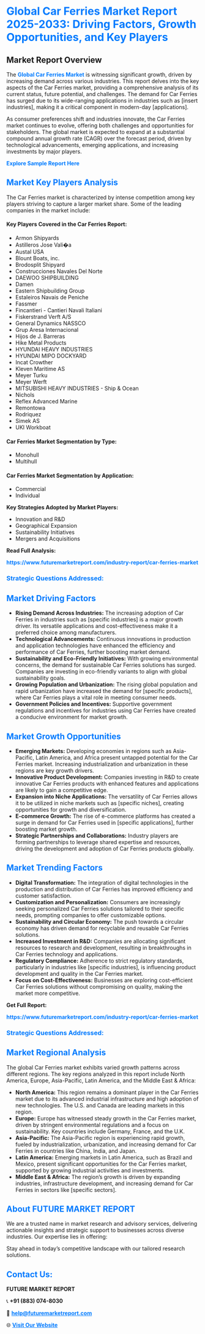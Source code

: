 <h1 style="color: #007BFF;">Global Car Ferries Market Report 2025-2033: Driving Factors, Growth Opportunities, and Key Players</h1>

<section id="overview">
<h2>Market Report Overview</h2>
<p>The <a href="https://www.futuremarketreport.com/industry-report/car-ferries-market" style="color: #007BFF; text-decoration: none;"><strong>Global Car Ferries Market</strong></a> is witnessing significant growth, driven by increasing demand across various industries. This report delves into the key aspects of the Car Ferries market, providing a comprehensive analysis of its current status, future potential, and challenges. The demand for Car Ferries has surged due to its wide-ranging applications in industries such as [insert industries], making it a critical component in modern-day [applications].</p>
<p>As consumer preferences shift and industries innovate, the Car Ferries market continues to evolve, offering both challenges and opportunities for stakeholders. The global market is expected to expand at a substantial compound annual growth rate (CAGR) over the forecast period, driven by technological advancements, emerging applications, and increasing investments by major players.</p>
</section>

<section id="overview">
<p><a href="https://www.futuremarketreport.com/request-sample/reportId=46037" style="color: #007BFF; text-decoration: none;"><strong>Explore Sample Report Here</strong></a></p>
</section>

<section id="key-players">
<h2 style="color: #007BFF;">Market Key Players Analysis</h2>
<p>The Car Ferries market is characterized by intense competition among key players striving to capture a larger market share. Some of the leading companies in the market include:</p>
<h4>Key Players Covered in the Car Ferries Report:</h4>
<ul><li>Armon Shipyards</li><li>Astilleros Jose Vali�a</li><li>Austal USA</li><li>Blount Boats, inc.</li><li>Brodosplit Shipyard</li><li>Construcciones Navales Del Norte</li><li>DAEWOO SHIPBUILDING</li><li>Damen</li><li>Eastern Shipbuilding Group</li><li>Estaleiros Navais de Peniche</li><li>Fassmer</li><li>Fincantieri - Cantieri Navali Italiani</li><li>Fiskerstrand Verft A/S</li><li>General Dynamics NASSCO</li><li>Grup Aresa Internacional</li><li>Hijos de J. Barreras</li><li>Hike Metal Products</li><li>HYUNDAI HEAVY INDUSTRIES</li><li>HYUNDAI MIPO DOCKYARD</li><li>Incat Crowther</li><li>Kleven Maritime AS</li><li>Meyer Turku</li><li>Meyer Werft</li><li>MITSUBISHI HEAVY INDUSTRIES - Ship &amp; Ocean</li><li>Nichols</li><li>Reflex Advanced Marine</li><li>Remontowa</li><li>Rodriquez</li><li>Simek AS</li><li>UKI Workboat</li></ul>
<h4>Car Ferries Market Segmentation by Type:</h4>
<ul><li>Monohull</li><li>Multihull</li></ul>

<h4>Car Ferries Market Segmentation by Application:</h4>
<ul><li>Commercial</li><li>Individual</li></ul>
<p><strong>Key Strategies Adopted by Market Players:</strong></p>
<ul>
<li>Innovation and R&D</li>
<li>Geographical Expansion</li>
<li>Sustainability Initiatives</li>
<li>Mergers and Acquisitions</li>
</ul>
</section>

<section>
<p><strong>Read Full Analysis: </strong></p><a href="https://www.futuremarketreport.com/industry-report/car-ferries-market" style="color: #007BFF; text-decoration: none;"><strong>https://www.futuremarketreport.com/industry-report/car-ferries-market</strong></a>
<h3 style="color: #007BFF;">Strategic Questions Addressed:</h3>
</section>

<section id="driving-factors">
<h2 style="color: #007BFF;">Market Driving Factors</h2>
<ul>
<li><strong>Rising Demand Across Industries:</strong> The increasing adoption of Car Ferries in industries such as [specific industries] is a major growth driver. Its versatile applications and cost-effectiveness make it a preferred choice among manufacturers.</li>
<li><strong>Technological Advancements:</strong> Continuous innovations in production and application technologies have enhanced the efficiency and performance of Car Ferries, further boosting market demand.</li>
<li><strong>Sustainability and Eco-Friendly Initiatives:</strong> With growing environmental concerns, the demand for sustainable Car Ferries solutions has surged. Companies are investing in eco-friendly variants to align with global sustainability goals.</li>
<li><strong>Growing Population and Urbanization:</strong> The rising global population and rapid urbanization have increased the demand for [specific products], where Car Ferries plays a vital role in meeting consumer needs.</li>
<li><strong>Government Policies and Incentives:</strong> Supportive government regulations and incentives for industries using Car Ferries have created a conducive environment for market growth.</li>
</ul>
</section>

<section id="growth-opportunities">
<h2 style="color: #007BFF;">Market Growth Opportunities</h2>
<ul>
<li><strong>Emerging Markets:</strong> Developing economies in regions such as Asia-Pacific, Latin America, and Africa present untapped potential for the Car Ferries market. Increasing industrialization and urbanization in these regions are key growth drivers.</li>
<li><strong>Innovative Product Development:</strong> Companies investing in R&D to create innovative Car Ferries products with enhanced features and applications are likely to gain a competitive edge.</li>
<li><strong>Expansion into Niche Applications:</strong> The versatility of Car Ferries allows it to be utilized in niche markets such as [specific niches], creating opportunities for growth and diversification.</li>
<li><strong>E-commerce Growth:</strong> The rise of e-commerce platforms has created a surge in demand for Car Ferries used in [specific applications], further boosting market growth.</li>
<li><strong>Strategic Partnerships and Collaborations:</strong> Industry players are forming partnerships to leverage shared expertise and resources, driving the development and adoption of Car Ferries products globally.</li>
</ul>
</section>

<section id="trending-factors">
<h2 style="color: #007BFF;">Market Trending Factors</h2>
<ul>
<li><strong>Digital Transformation:</strong> The integration of digital technologies in the production and distribution of Car Ferries has improved efficiency and customer satisfaction.</li>
<li><strong>Customization and Personalization:</strong> Consumers are increasingly seeking personalized Car Ferries solutions tailored to their specific needs, prompting companies to offer customizable options.</li>
<li><strong>Sustainability and Circular Economy:</strong> The push towards a circular economy has driven demand for recyclable and reusable Car Ferries solutions.</li>
<li><strong>Increased Investment in R&D:</strong> Companies are allocating significant resources to research and development, resulting in breakthroughs in Car Ferries technology and applications.</li>
<li><strong>Regulatory Compliance:</strong> Adherence to strict regulatory standards, particularly in industries like [specific industries], is influencing product development and quality in the Car Ferries market.</li>
<li><strong>Focus on Cost-Effectiveness:</strong> Businesses are exploring cost-efficient Car Ferries solutions without compromising on quality, making the market more competitive.</li>
</ul>
</section>

<section>
<p><strong>Get Full Report: </strong></p><a href="https://www.futuremarketreport.com/industry-report/car-ferries-market" style="color: #007BFF; text-decoration: none;"><strong>https://www.futuremarketreport.com/industry-report/car-ferries-market</strong></a>
<h3 style="color: #007BFF;">Strategic Questions Addressed:</h3>
</section>


<section id="regional-analysis">
<h2 style="color: #007BFF;">Market Regional Analysis</h2>
<p>The global Car Ferries market exhibits varied growth patterns across different regions. The key regions analyzed in this report include North America, Europe, Asia-Pacific, Latin America, and the Middle East & Africa:</p>
<ul>
<li><strong>North America:</strong> This region remains a dominant player in the Car Ferries market due to its advanced industrial infrastructure and high adoption of new technologies. The U.S. and Canada are leading markets in this region.</li>
<li><strong>Europe:</strong> Europe has witnessed steady growth in the Car Ferries market, driven by stringent environmental regulations and a focus on sustainability. Key countries include Germany, France, and the U.K.</li>
<li><strong>Asia-Pacific:</strong> The Asia-Pacific region is experiencing rapid growth, fueled by industrialization, urbanization, and increasing demand for Car Ferries in countries like China, India, and Japan.</li>
<li><strong>Latin America:</strong> Emerging markets in Latin America, such as Brazil and Mexico, present significant opportunities for the Car Ferries market, supported by growing industrial activities and investments.</li>
<li><strong>Middle East & Africa:</strong> The region’s growth is driven by expanding industries, infrastructure development, and increasing demand for Car Ferries in sectors like [specific sectors].</li>
</ul>
</section>

<footer>
<h2 style="color: #007BFF;">About FUTURE MARKET REPORT</h2>
<p>We are a trusted name in market research and advisory services, delivering actionable insights and strategic support to businesses across diverse industries. Our expertise lies in offering:</p>

<p>Stay ahead in today’s competitive landscape with our tailored research solutions.</p>

<h2 style="color: #007BFF;">Contact Us:</h2>
<p><strong>FUTURE MARKET REPORT</strong></p>
<p>📞 <strong>+91 (883) 074-8030</strong></p>
<p>📧 <strong><a href="mailto:help@futuremarketreport.com" style="color: #007BFF;">help@futuremarketreport.com</a></strong></p>
<p>🌐 <strong><a href="https://www.futuremarketreport.com/" style="color: #007BFF;">Visit Our Website</a></strong></p>
</footer>